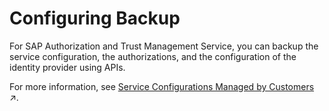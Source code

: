 <!-- loio65a8d82bc36b49e8b633f3f3d52e7798 -->

# Configuring Backup

For SAP Authorization and Trust Management Service, you can backup the service configuration, the authorizations, and the configuration of the identity provider using APIs.

For more information, see [Service Configurations Managed by Customers](https://help.sap.com/viewer/df50977d8bfa4c9a8a063ddb37113c43/Cloud/en-US/7821fcf6f0cc487799fb6b75e8d0e0f7.html#loio9de0caa8abe34f4897e5b727868019c0 "SAP doesn't manage backups of service configurations. However, you can back up your service-specific configuration yourself. This backup allows you to restore your configuration in case it’s deleted by accident.") :arrow_upper_right:.

